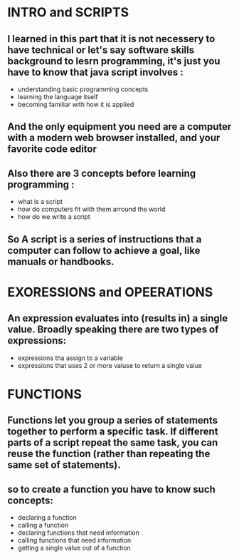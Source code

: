 # INTRO and SCRIPTS 
## I learned in this part that it is not necessery to have technical or let's say software skills background to lesrn programming, it's just you have to know that java script involves :
- understanding basic programming concepts 
- learning the language itself 
- becoming familiar with how it is applied 
## And the only equipment you need  are a computer with a modern web browser installed, and your favorite code editor 
## Also there are 3 concepts before learning programming :
- what is a script
- how do computers fit with them arround the world
- how do we write a script
## So A script is a series of instructions that a computer can follow to achieve a goal, like manuals or handbooks.

# EXORESSIONS and OPEERATIONS 
## An expression evaluates into (results in) a single value. Broadly speaking there are two types of expressions:
- expressions tha assign to a variable
- expressions that uses 2 or more valuse to return a single value

# FUNCTIONS
## Functions let you group a series of statements together to perform a specific task. If different parts of a script repeat the same task, you can reuse the function (rather than repeating the same set of statements). 
## so to create a function you have to know such concepts:
- declaring a function
- calling a function 
- declaring functions that need information
- calling functions that need information
- getting a single value out of a function